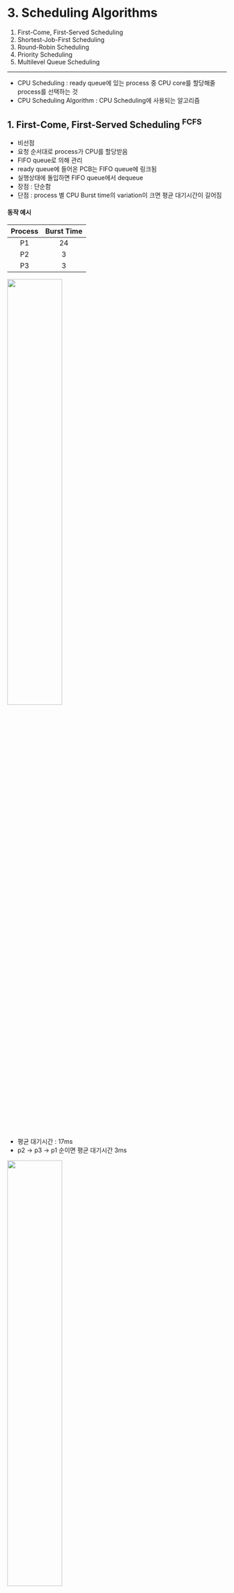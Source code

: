 # 3. Scheduling Algorithms

1. First-Come, First-Served Scheduling
2. Shortest-Job-First Scheduling
3. Round-Robin Scheduling
4. Priority Scheduling
5. Multilevel Queue Scheduling

---

- CPU Scheduling : ready queue에 있는 process 중 CPU core를 할당해줄 process를 선택하는 것
- CPU Scheduling Algorithm : CPU Scheduling에 사용되는 알고리즘

## 1. First-Come, First-Served Scheduling <sup>FCFS</sup>

- 비선점
- 요청 순서대로 process가 CPU를 할당받음
- FIFO queue로 의해 관리
- ready queue에 들어온 PCB는 FIFO queue에 링크됨
- 실행상태에 돌입하면 FIFO queue에서 dequeue
- 장점 : 단순함
- 단점 : process 별 CPU Burst time의 variation이 크면 평균 대기시간이 길어짐

#### 동작 예시

| Process | Burst Time |
|:-------:|:----------:|
|   P1    |     24     |
|   P2    |     3      |
|   P3    |     3      |

<img src="img_1.png"  width="50%"/>

- 평균 대기시간 :  17ms
- p2 -> p3 -> p1 순이면 평균 대기시간 3ms

<img src="img_2.png"  width="50%"/>

- convoy effect : CPU burst time이 긴 process가 ready queue에 들어오면, 그 process를 기다리는 process들이 모두 대기시간이 길어짐
    - burst time이 짧은 process가 먼저 들어와야 해결할 수 있는 문제
- interactive system에서는 사용하기 어려움
    - interactive system 는 Process가 CPU를 적절한 간격으로 나눠써 할당받음

## 2. Shortest-Job-First Scheduling <sup>SJF</sup>

- shortest-next-CPU-burst algorithm
- 선점, 비선점 가능
- 다음 실행할 process 중 가장 짧은 CPU Burst time을 가지는 process를 선택
    - 같을 시 FCFS를 사용
- 평균 대기시간을 줄이고 싶을 때 적합
- 단점 : 다음 CPU Burst time을 알 수 없을 때
    - 예측을 통해 해결

#### 동작 예시

| Process | Burst Time |
|:-------:|:----------:|
|   P1    |     6      |
|   P2    |     8      |
|   P3    |     7      |
|   P4    |     3      |

<img src="img_3.png"  width="50%"/>

- 평균 대기시간 : 7ms
    - FCFS 일 때는 10.25 ms

#### CPU Burst time 예측 방법 : exponential average

- exponential average <sup>지수 평균</sup>을 활용하여 다음 CPU Burst time을 모를 때 예측
    - 다음 process의 CPU Burst time은 이전 process의 CPU Burst time과 비슷

#### 선점, 비선점 둘다 가능

실행 중인 process가 있는 상황에서 새로운 process가 ready queue에 들어오면

- 선점 : 현재 실행 중인 process를 선점할 수 있음
    - shortest-remaining-time-first <sup>SRTF</sup>라고도 함
- 비선점 : 현재 실행 중인 process가 CPU Burst를 완료할 떄까지 기다림

#### 선점 SJF 예시

| Process | Arrival Time | Burst TIme |
|:-------:|:------------:|:----------:|
|   P1    |      0       |     8      |
|   P2    |      1       |     4      |
|   P3    |      2       |     9      |
|   P4    |      3       |     5      |

<img src="img_5.png"  width="50%"/>

## 3. Round-Robin Scheduling <sup>RR</sup>

<img src="img_7.png"  width="50%"/>

- FCFS + 선점
- time quantum <sup>time slice</sup> : 10~100 ms 의 시간단위
- process 실행시간이 1 time quantum이 초과되면 즉시 선점되어 ready queue에 enqueue됨
- 평균 대기시간이 김
- 알고리즘 성능이 time quantum 크기에 의존함
    - time quantum이 너무 크면, FCFS와 같아짐
    - time quantum이 너무 작으면, context switch가 너무 자주 일어나 성능이 떨어짐

#### time quantum 크기 결정

<img src="img_8.png"  width="40%"/>

- 현대 OS는 일반적으로 10~100ms의 time quantum을 사용
- context switch 시간과 Turnaround time을 고려하여 결정
- context swtich 시간은 일반적으로 10ms 미만이므로 time quantum의 작은 부분임
- 평균 Turnaround time
    - time quantum 사이즈에 비례하지 않음
    - single time quantum에 process가 완료되는 것이 중요

#### 알고리즘

- CPU가 ready queue를 돌면서 각 process에 1 time quantum씩 할당
- ready queue는 Circular queue로 관리
    - FIFO 방식, 새로운 process가 ready queue 끝에 enqueue
- 첫번째 process를 선점하고 1 time quantum 뒤 interrupt를 발생시킬 timer 설정
    - 1 time wuantum 안에 process가 끝나면, process가 자발적으로 CPU를 반납
        - scheduler는 다음 procees를 실행하기 위해 ready queue에서 dequeue
    - 1 time quantum 안에 process가 끝나지 않으면, timer interrupt 발생
        1. timer를 종료 시키고, OS에 interrupt 발생
        2. context switch 발생시키고, 현재 process를 ready queue 끝에 enqueue
        3. CPU는 ready queue에서 다음 porcess를 dequeue

#### 동작 예시

- P1 : 24ms
- P2 : 3ms
- P3 : 3ms
- 1 time quantum : 4ms

<img src="img_6.png"  width="50%"/>

- 평균 대기시간 5.66ms

## 4. Priority Scheduling <sup>우선순위 스케줄링</sup>

- process 별로 우선순위를 적용하여 순위가 높은 process에게 CPU 할당
    - 순위가 같으면 FCFS 알고리즘 적용
- SJF도 Priority Scheduling의 일종
    - CPU Burst time이 짧은 process에게 높은 우선순위를 부여

#### 동작 예시

| Process | Burst Time | Priority |
|:-------:|:----------:|:--------:|
|   P1    |     10     |    3     |
|   P2    |     1      |    1     |
|   P3    |     2      |    4     |
|   P4    |     1      |    5     |
|   P5    |     5      |    2     |

<img src="img_9.png"  width="50%"/>

- 평균 대기시간 : 8.2ms

#### indefinit blocking, starvation

- 우선순위가 낮은 process 는 무기한으로 blocking 될 수 있음
- 해결방법 (1) aging
    - waiting 상태로 머무른 시간만큼 우선순위를 점차 높여줌
- 해결방법 (2) Round Robin 과 결합
    - 우선순위가 같을 때는 RR 알고리즘을 적용

| Process | Burst Time | Priority |
|:-------:|:----------:|:--------:|
|   P1    |     4      |    3     |
|   P2    |     5      |    2     |
|   P3    |     8      |    2     |
|   P4    |     7      |    1     |
|   P5    |     3      |    3     |

<img src="img_10.png"  width="50%"/>

#### Priority

- 숫자로 매김
    - 시스템에 따라 낮은 숫자가 높은 우선순위일수도 있음
- 내부/외부 적으로 정의 가능
- 내부적 정의 : 시간 제한, 메모리 요구사항, open files, 평균 I/O Burst 시간 등을 이용
- 외부적 정의 : OS 외부에서 정의, Process 중요도, 컴퓨터 사용에 지불되는 유형, 금액, 정책 등

#### 선점, 비선점 둘다 가능

ready queue에 새로운 process가 enqueue되면,

- 선점 : 우선순위가 더 높다면, 현재 실행 중인 process를 선점할 수 있음
- 비선점 : 우선 순위에 따라 ready queue에 enqueue

## 5. Multilevel Queue Scheduling

single queue는 우선 순위가 높은 process 탐색 시 `O(n)` 시간복잡도를 가짐

<img src="img_11.png"  width="30%"/>

- Multilevel Queue는 우선순위 별로 queue를 배치
- RR 알고리즘과 결합했을 때 적합
- process의 우선순위는 정적으로 결정되어, runtime 동안 같은 queue에 머묾

#### partitioning processes

<img src="img_12.png"  width="50%"/>

- process를 타입에 따라 partitioning하여 분리된 queue에 배치
- 각 queue 마다 적합한 알고리즘 적용
- queue 사이에도 절대적인 우선순위 있음
    - e.g. real-time queue가 batch-queue보다 절대적인 우선순위를 가짐
- e.g. foreground (interactive), background (batch)로 partiting
    - foreground <sup>interactive</sup>
        - RR 알고리즘 사용
        - background보다 우선순위 높고, 응답 시간이 짧아야 함
        - background보다
    - background : batch
        - FCFS 알고리즘 사용
- time-slice 방식 : 각 queue에 CPU 할당 시간을 분배할 수 있음
    - e.g. CPU 시간의 80%를 foreground에, 20%를 background에 할당

## 6. Multilevel Feedback Queue Scheduling

- MultiLevel Queue Scheduling에서 queue간에 process가 이동 가능하게 함
    - CPU time이 길면 우선순위를 낮춤 -> I/O bound, interactive process가 우선순위가 높아짐
    - waiting 시간이 길면 우선순위를 높임 -> starvation 방지
- 일반적으로 사용되는 알고리즘이지만, 복잡함
    - 파라미터 정의 등

<img src="img_13.png"  width="30%"/>

- 모든 process가 qeueue 0에 enqueue 되서 시작
- queue 1은 queue 0이 빈상태일때만 실행 가능
- queue 1이 실행 중이다가 queue 0에 enqueue되면, queue 1은 선점당함

1. queue 0에 enqueue
2. 8 quantum 동안 실행 후
    - 완료안되었으면 qeueue 1에 enqueue
3. queue 0이 비었다면 queue 1을 16 quantum 동안 실행
    - 완료안되었으면 queue 2에 enqueue
4. queue 0, 1 이 비었다면 queue 2를 FCFS로 실행
    - queue 2에 긴 시간 waiting하면 순차적으로 우선순위를 높여감

#### 파라미터

- queue의 수
- 각 queue의 scheduling algorithm
- process의 우선순위가 변경되는 기준 <sub>더 높거나 낮은 queue로 이동</sub>
- process가 queue에 enqueue되는 기준
